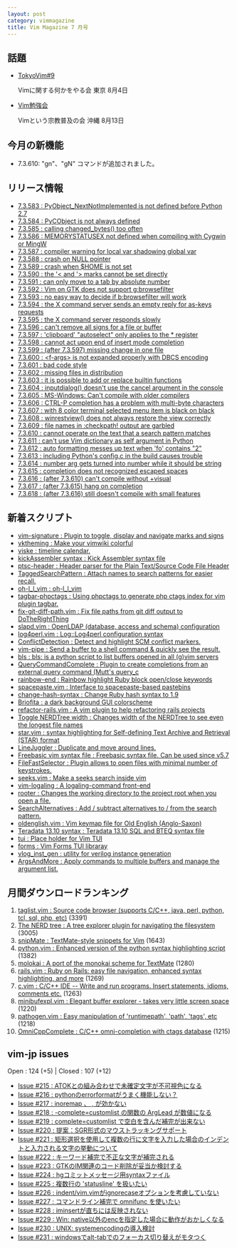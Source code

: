 ```yaml
---
layout: post
category: vimmagazine
title: Vim Magazine 7 月号
---
```


## 話題

- [TokyoVim#9](http://partake.in/events/e9b0a88d-0a3a-4579-9691-764739a72833)

  Vimに関する何かをやる会 東京 8月4日

- [Vim勉強会](http://atnd.org/events/30822)

  Vimという宗教普及の会 沖縄 8月13日

## 今月の新機能

- 7.3.610: "gn"、"gN" コマンドが追加されました。

## リリース情報

- [7.3.583 : PyObject\_NextNotImplemented is not defined before Python 2.7](http://code.google.com/p/vim/source/detail?r=a69b1d711ff9d8b227acff694c53310cf237933f)
- [7.3.584 : PyCObject is not always defined](http://code.google.com/p/vim/source/detail?r=2d107086903af80afee524549e57d3ba016b3f12)
- [7.3.585 : calling changed\_bytes() too often](http://code.google.com/p/vim/source/detail?r=d258a0c5c38a6a604b983b6499a0f02bc061c816)
- [7.3.586 : MEMORYSTATUSEX not defined when compiling with Cygwin or MingW](http://code.google.com/p/vim/source/detail?r=8393a16069fb5f7b22ab766167b698e4dc129911)
- [7.3.587 : compiler warning for local var shadowing global var](http://code.google.com/p/vim/source/detail?r=a34fb0a077c9c26946727a25222e0a99dc08db0d)
- [7.3.588 : crash on NULL pointer](http://code.google.com/p/vim/source/detail?r=e92cc285632dc29d932061970e43b53cdbb3460d)
- [7.3.589 : crash when $HOME is not set](http://code.google.com/p/vim/source/detail?r=e82937b753a8ca6705bf55dbf258f077746ec428)
- [7.3.590 : the '\< and '> marks cannot be set directly](http://code.google.com/p/vim/source/detail?r=bdf7f3e4c763f2a038c397af8eb6b8950e58db6b)
- [7.3.591 : can only move to a tab by absolute number](http://code.google.com/p/vim/source/detail?r=e5b925ae56e36e86eb2ff059aa28d6a2dd332845)
- [7.3.592 : Vim on GTK does not support g:browsefilter](http://code.google.com/p/vim/source/detail?r=0e06193d4bd7be03924dd9c6251a64c6c6adf78d)
- [7.3.593 : no easy way to decide if b:browsefilter will work](http://code.google.com/p/vim/source/detail?r=46896c29edd74418c665af7c1ed685aa52a41e1a)
- [7.3.594 : the X command server sends an empty reply for as-keys requests](http://code.google.com/p/vim/source/detail?r=5e7b500dbb7e9e964457d300b536aeba9771af6c)
- [7.3.595 : the X command server responds slowly](http://code.google.com/p/vim/source/detail?r=928e7cef8836d13d4f2a17234e127b928ee63ff4)
- [7.3.596 : can't remove all signs for a file or buffer](http://code.google.com/p/vim/source/detail?r=5aad2c444a00a2309e6e373b6bcb5441669ba126)
- [7.3.597 : 'clipboard' "autoselect" only applies to the * register](http://code.google.com/p/vim/source/detail?r=b9aa7fb4a9281b87a651251f799e049409634757)
- [7.3.598 : cannot act upon end of insert mode completion](http://code.google.com/p/vim/source/detail?r=f0747581607924c30530687fa88ebaa57602eb5f)
- [7.3.599 : (after 7.3.597) missing change in one file](http://code.google.com/p/vim/source/detail?r=b06578f1390fea339a2d9d18e12758ec1dbcc279)
- [7.3.600 : \<f-args> is not expanded properly with DBCS encoding](http://code.google.com/p/vim/source/detail?r=8f98038a0bf34310a8224a569eacd539b7b8b649)
- [7.3.601 : bad code style](http://code.google.com/p/vim/source/detail?r=c1780b4cb9955fc113c3c993c18c139e06425ef5)
- [7.3.602 : missing files in distribution](http://code.google.com/p/vim/source/detail?r=5cacdf56c94b6fa1992f7e9c07c95bfe52bcccec)
- [7.3.603 : it is possible to add or replace builtin functions](http://code.google.com/p/vim/source/detail?r=085f14642fe828b1cbae5706ca87f2932cebeb75)
- [7.3.604 : inputdialog() doesn't use the cancel argument in the console](http://code.google.com/p/vim/source/detail?r=acd91c9741a6d0185b7c63db412888de4f904118)
- [7.3.605 : MS-Windows: Can't compile with older compilers](http://code.google.com/p/vim/source/detail?r=4873d9c4ad3b7214d3ea8af9712a87ff69948380)
- [7.3.606 : CTRL-P completion has a problem with multi-byte characters](http://code.google.com/p/vim/source/detail?r=c612d154bcdd642e4097ae88526a81ed7868c184)
- [7.3.607 : with 8 color terminal selected menu item is black on black](http://code.google.com/p/vim/source/detail?r=002f2c5de317aaedb93bd2e506a295efe2d552ce)
- [7.3.608 : winrestview() does not always restore the view correctly](http://code.google.com/p/vim/source/detail?r=d47e6222d1cde1caf08fa63104375f5750c25d90)
- [7.3.609 : file names in :checkpath! output are garbled](http://code.google.com/p/vim/source/detail?r=d29aa05b7e311bc05491521f4059ca2b625c5550)
- [7.3.610 : cannot operate on the text that a search pattern matches](http://code.google.com/p/vim/source/detail?r=9f48a54329975434d73ddfc19e33c343653d5c73)
- [7.3.611 : can't use Vim dictionary as self argument in Python](http://code.google.com/p/vim/source/detail?r=e13f2f3568e1e21fbd223a1c0627605e2b670c53)
- [7.3.612 : auto formatting messes up text when 'fo' contains "2"](http://code.google.com/p/vim/source/detail?r=2b4b6185054ff05fb6ee3ab1bcde47409bf2ebe0)
- [7.3.613 : including Python's config.c in the build causes trouble](http://code.google.com/p/vim/source/detail?r=c03b6363492b26c02b4f8a725a91849a1a5cf548)
- [7.3.614 : number arg gets turned into number while it should be string](http://code.google.com/p/vim/source/detail?r=2bb51730ef4bb0824658f7507edad165e194dd45)
- [7.3.615 : completion does not recognized escaped spaces](http://code.google.com/p/vim/source/detail?r=169ccc471a8a947c046b7ff41023b9045beb3496)
- [7.3.616 : (after 7.3.610) can't compile without +visual](http://code.google.com/p/vim/source/detail?r=baba6286c91e63dd42039206e3e0990fb0ac346f)
- [7.3.617 : (after 7.3.615) hang on completion](http://code.google.com/p/vim/source/detail?r=73db39ca1877a07008310a2ec98a2220e50c52f1)
- [7.3.618 : (after 7.3.616) still doesn't compile with small features](http://code.google.com/p/vim/source/detail?r=0b1cb3f839c48daaccbb3abcbd5f1c394c57cb10)

## 新着スクリプト

- [vim-signature : Plugin to toggle, display and navigate marks and signs](http://www.vim.org/scripts/script.php?script_id=4118)
- [vktheming : Make your vimwiki colorful](http://www.vim.org/scripts/script.php?script_id=4119)
- [viske : timeline calendar.](http://www.vim.org/scripts/script.php?script_id=4120)
- [kickAssembler syntax : Kick Assembler syntax file](http://www.vim.org/scripts/script.php?script_id=4121)
- [ptsc-header : Header parser for the Plain Text/Source Code File Header](http://www.vim.org/scripts/script.php?script_id=4122)
- [TaggedSearchPattern : Attach names to search patterns for easier recall.](http://www.vim.org/scripts/script.php?script_id=4123)
- [oh-l\_l\_vim : oh-l\_l\_vim](http://www.vim.org/scripts/script.php?script_id=4124)
- [tagbar-phpctags : Using phpctags to generate php ctags index for vim plugin tagbar.](http://www.vim.org/scripts/script.php?script_id=4125)
- [fix-git-diff-path.vim : Fix file paths from git diff output to DoTheRightThing](http://www.vim.org/scripts/script.php?script_id=4126)
- [slapd.vim : OpenLDAP (database, access and schema) configuration](http://www.vim.org/scripts/script.php?script_id=4127)
- [log4perl.vim : Log::Log4perl configuration syntax](http://www.vim.org/scripts/script.php?script_id=4128)
- [ConflictDetection : Detect and highlight SCM conflict markers.](http://www.vim.org/scripts/script.php?script_id=4129)
- [vim-pipe : Send a buffer to a shell command & quickly see the result.](http://www.vim.org/scripts/script.php?script_id=4130)
- [bls : bls: is a python script to list buffers opened in all (g)vim servers](http://www.vim.org/scripts/script.php?script_id=4131)
- [QueryCommandComplete : Plugin to create completions from an external query command (Mutt's query\_c](http://www.vim.org/scripts/script.php?script_id=4132)
- [rainbow-end : Rainbow highlight Ruby block open/close keywords](http://www.vim.org/scripts/script.php?script_id=4133)
- [spacepaste.vim : Interface to spacepaste-based pastebins](http://www.vim.org/scripts/script.php?script_id=4134)
- [change-hash-syntax : Change Ruby hash syntax to 1.9](http://www.vim.org/scripts/script.php?script_id=4135)
- [Briofita : a dark background GUI colorscheme](http://www.vim.org/scripts/script.php?script_id=4136)
- [refactor-rails.vim : A vim plugin to help refactoring rails projects](http://www.vim.org/scripts/script.php?script_id=4137)
- [Toggle NERDTree width : Changes width of the NERDTree to see even the longest file names](http://www.vim.org/scripts/script.php?script_id=4138)
- [star.vim : syntax highlighting for Self-defining Text Archive and Retrieval (STAR) format](http://www.vim.org/scripts/script.php?script_id=4139)
- [LineJuggler : Duplicate and move around lines.](http://www.vim.org/scripts/script.php?script_id=4140)
- [Freebasic vim syntax file : Freebasic syntax file.  Can be used since v5.7](http://www.vim.org/scripts/script.php?script_id=4141)
- [FileFastSelector : Plugin allows to open files with minimal number of keystrokes.](http://www.vim.org/scripts/script.php?script_id=4142)
- [seeks.vim : Make a seeks search inside vim](http://www.vim.org/scripts/script.php?script_id=4143)
- [vim-logaling : A logaling-command front-end](http://www.vim.org/scripts/script.php?script_id=4144)
- [rooter : Changes the working directory to the project root when you open a file.](http://www.vim.org/scripts/script.php?script_id=4145)
- [SearchAlternatives : Add / subtract alternatives to / from the search pattern.](http://www.vim.org/scripts/script.php?script_id=4146)
- [oldenglish.vim : Vim keymap file for Old English (Anglo-Saxon)](http://www.vim.org/scripts/script.php?script_id=4147)
- [Teradata 13.10 syntax : Teradata 13.10 SQL and BTEQ syntax file](http://www.vim.org/scripts/script.php?script_id=4148)
- [tui : Place holder for Vim TUI](http://www.vim.org/scripts/script.php?script_id=4149)
- [forms : Vim Forms TUI libraray](http://www.vim.org/scripts/script.php?script_id=4150)
- [vlog\_inst\_gen : utility for verilog instance generation](http://www.vim.org/scripts/script.php?script_id=4151)
- [ArgsAndMore : Apply commands to multiple buffers and manage the argument list.](http://www.vim.org/scripts/script.php?script_id=4152)

## 月間ダウンロードランキング

1. [taglist.vim : Source code browser (supports C/C++, java, perl, python, tcl, sql, php, etc)](http://www.vim.org/scripts/script.php?script_id=273) (3391)
2. [The NERD tree : A tree explorer plugin for navigating the filesystem](http://www.vim.org/scripts/script.php?script_id=1658) (3005)
3. [snipMate : TextMate-style snippets for Vim](http://www.vim.org/scripts/script.php?script_id=2540) (1643)
4. [python.vim : Enhanced version of the python syntax highlighting script](http://www.vim.org/scripts/script.php?script_id=790) (1382)
5. [molokai : A port of the monokai scheme for TextMate](http://www.vim.org/scripts/script.php?script_id=2340) (1280)
6. [rails.vim : Ruby on Rails: easy file navigation, enhanced syntax highlighting, and more](http://www.vim.org/scripts/script.php?script_id=1567) (1269)
7. [c.vim : C/C++ IDE --  Write and run programs. Insert statements, idioms, comments etc.](http://www.vim.org/scripts/script.php?script_id=213) (1263)
8. [minibufexpl.vim : Elegant buffer explorer - takes very little screen space](http://www.vim.org/scripts/script.php?script_id=159) (1220)
9. [pathogen.vim : Easy manipulation of 'runtimepath', 'path', 'tags', etc](http://www.vim.org/scripts/script.php?script_id=2332) (1218)
10. [OmniCppComplete : C/C++ omni-completion with ctags database](http://www.vim.org/scripts/script.php?script_id=1520) (1215)

## vim-jp issues

Open : 124 (+5) | Closed : 107 (+12)

- [Issue #215 : ATOKとの組み合わせで未確定文字が不可視色になる](https://github.com/vim-jp/issues/issues/215)
- [Issue #216 : pythonのerrorformatがうまく機能しない？](https://github.com/vim-jp/issues/issues/216)
- [Issue #217 : inoremap 、 , が効かない](https://github.com/vim-jp/issues/issues/217)
- [Issue #218 : -complete=customlist の関数の ArgLead が数値になる](https://github.com/vim-jp/issues/issues/218)
- [Issue #219 : complete=customlist で空白を含んだ補完が出来ない](https://github.com/vim-jp/issues/issues/219)
- [Issue #220 : 提案：SGR形式のマウストラッキングサポート](https://github.com/vim-jp/issues/issues/220)
- [Issue #221 : 矩形選択を使用して複数の行に文字を入力した場合のインデントと入力される文字の挙動について](https://github.com/vim-jp/issues/issues/221)
- [Issue #222 : キーワード補完で不正な文字が補完される](https://github.com/vim-jp/issues/issues/222)
- [Issue #223 : GTKのIM関連のコード削除が妥当か検討する](https://github.com/vim-jp/issues/issues/223)
- [Issue #224 : hgコミットメッセージ用syntaxファイル](https://github.com/vim-jp/issues/issues/224)
- [Issue #225 : 複数行の 'statusline' を扱いたい](https://github.com/vim-jp/issues/issues/225)
- [Issue #226 : indent/vim.vimがignorecaseオプションを考慮していない](https://github.com/vim-jp/issues/issues/226)
- [Issue #227 : コマンドライン補完で omnifunc を使いたい](https://github.com/vim-jp/issues/issues/227)
- [Issue #228 : iminsertが直ちには反映されない](https://github.com/vim-jp/issues/issues/228)
- [Issue #229 : Win: native以外のencを指定した場合に動作がおかしくなる](https://github.com/vim-jp/issues/issues/229)
- [Issue #230 : UNIX: systemencodingの導入検討](https://github.com/vim-jp/issues/issues/230)
- [Issue #231 : windowsでalt-tabでのフォーカス切り替えがモタつく](https://github.com/vim-jp/issues/issues/231)

